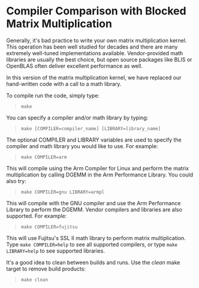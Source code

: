 Compiler Comparison with Blocked Matrix Multiplication
======================================================

Generally, it's bad practice to write your own matrix multiplication kernel. 
This operation has been well studied for decades and there are many extremely 
well-tuned implementations available.  Vendor-provided math libraries are 
usually the best choice, but open source packages like BLIS or OpenBLAS often 
deliver excellent performance as well.

In this version of the matrix multiplication kernel, we have replaced our
hand-written code with a call to a math library.

To compile run the code, simply type:

> `make`

You can specify a compiler and/or math library by typing:

> `make [COMPILER=compiler_name] [LIBRARY=library_name]`

The optional COMPILER and LIBRARY variables are used to specify the compiler
and math library you would like to use. For example:

> `make COMPILER=arm`

This will compile using the Arm Compiler for Linux and perform the matrix
multiplication by calling DGEMM in the Arm Performance Library. You could
also try:

> `make COMPILER=gnu LIBRARY=armpl`

This will compile with the GNU compiler and use the Arm Performance Library
to perform the DGEMM.  Vendor compilers and libraries are also supported.
For example:

> `make COMPILER=fujitsu`

This will use Fujitsu's SSL II math library to perform matrix multiplication.
Type `make COMPILER=help` to see all supported compilers, or type 
`make LIBRARY=help` to see supported libraries.

It's a good idea to clean between builds and runs.  Use the _clean_ make target
to remove build products:

> `make clean`



